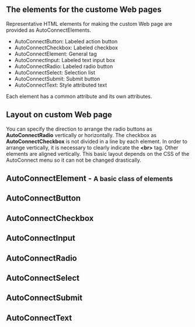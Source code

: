 ## The elements for the custome Web pages

Representative HTML elements for making the custom Web page are provided as AutoConnectElements.

- AutoConnectButton: Labeled action button
- AutoConnectCheckbox: Labeled checkbox
- AutoConnectElement: General tag
- AutoConnectInput: Labeled text input box
- AutoConnectRadio: Labeled radio button
- AutoConnectSelect: Selection list
- AutoConnectSubmit: Submit button
- AutoConnectText: Style attributed text

Each element has a common attribute and its own attributes.

## Layout on custom Web page

You can specify the direction to arrange the radio buttons as **AutoConnectRadio** vertically or horizontally. The checkbox as **AutoConnectCheckbox** is not divided in a line by each element. In order to arrange vertically, it is necessary to clearly indicate the **&lt;br&gt;** tag. Other elements are aligned vertically. This basic layout depends on the CSS of the AutoConnect menu so it can not be changed drastically.

## AutoConnectElement - <small>A basic class of elements</small>

## AutoConnectButton

## AutoConnectCheckbox

## AutoConnectInput

## AutoConnectRadio

## AutoConnectSelect

## AutoConnectSubmit

## AutoConnectText

